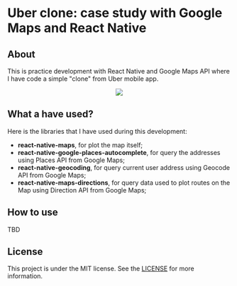# Uber clone: case study with Google Maps and React Native
## About

This is practice development with React Native and Google Maps API where I have code a simple "clone" from Uber mobile app.

<p align="center">
  <img src="./docs/demo.gif" />
</p>


## What a have used?

Here is the libraries that I have used during this development:

* **react-native-maps**, for plot the map itself;
* **react-native-google-places-autocomplete**, for query the addresses using Places API from Google Maps;
* **react-native-geocoding**, for query current user address using Geocode API from Google Maps;
* **react-native-maps-directions**, for query data used to plot routes on the Map using Direction API from Google Maps;

## How to use

TBD

## License

This project is under the MIT license. See the [LICENSE](./LICENSE) for more information.